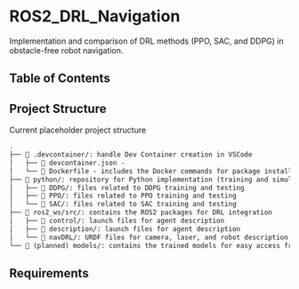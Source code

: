 # ROS2_DRL_Navigation
Implementation and comparison of DRL methods (PPO, SAC, and DDPG) in obstacle-free robot navigation.

## Table of Contents

## Project Structure
Current placeholder project structure
```txt
.
├── 📂 .devcontainer/: handle Dev Container creation in VSCode
│   ├── 📄 devcontainer.json - 
│   └── 📄 Dockerfile - includes the Docker commands for package installation and regular user setup
├── 📂 python/: repository for Python implementation (training and simulation) of DRL algorithms
│   ├── 📂 DDPG/: files related to DDPG training and testing
│   ├── 📂 PPO/: files related to PPO training and testing
│   └── 📂 SAC/: files related to SAC training and testing
├── 📂 ros2_ws/src/: contains the ROS2 packages for DRL integration
│   ├── 📂 control/: launch files for agent description
│   ├── 📂 description/: launch files for agent description
│   └── 📂 navDRL/: URDF files for camera, laser, and robot description
└── 📂 (planned) models/: contains the trained models for easy access from either the python or ros2_ws environments 
```

## Requirements
